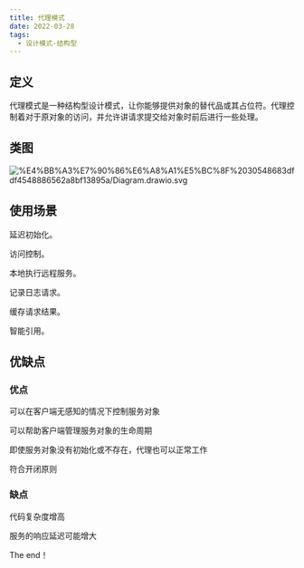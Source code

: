 ```yaml
---
title: 代理模式
date: 2022-03-28
tags:
  - 设计模式-结构型
---
```


## 定义


代理模式是一种结构型设计模式，让你能够提供对象的替代品或其占位符。代理控制着对于原对象的访问，并允许讲请求提交给对象时前后进行一些处理。


## 类图


![%E4%BB%A3%E7%90%86%E6%A8%A1%E5%BC%8F%2030548683dfdf4548886562a8bf13895a/Diagram.drawio.svg](https://peierlong-blog.oss-cn-hongkong.aliyuncs.com/uPic/代理模式.drawio.svg)


## 使用场景


延迟初始化。

访问控制。

本地执行远程服务。

记录日志请求。

缓存请求结果。

智能引用。


## 优缺点


### 优点


可以在客户端无感知的情况下控制服务对象

可以帮助客户端管理服务对象的生命周期

即使服务对象没有初始化或不存在，代理也可以正常工作

符合开闭原则


### 缺点


代码复杂度增高

服务的响应延迟可能增大


The end！

